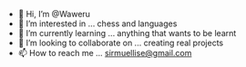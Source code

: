 - 👋 Hi, I’m @Waweru
- 👀 I’m interested in ... chess and languages
- 🌱 I’m currently learning ... anything that wants to be learnt
- 💞️ I’m looking to collaborate on ... creating real projects
- 📫 How to reach me ... sirmuellise@gmail.com

<!---
Brian-Adego/Brian-Adego is a ✨ special ✨ repository because its `README.md` (this file) appears on your GitHub profile.
You can click the Preview link to take a look at your changes.
--->
